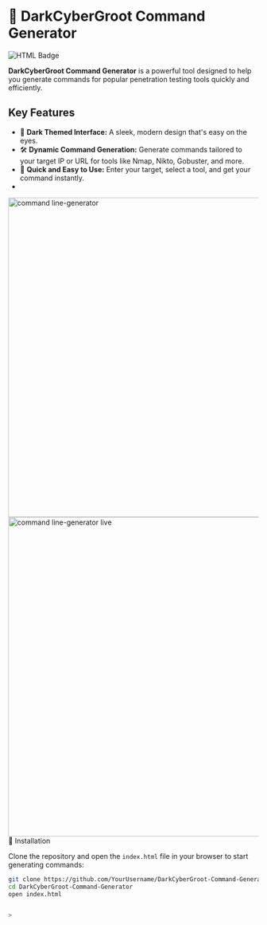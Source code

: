 # 🌟 DarkCyberGroot Command Generator
![HTML Badge](https://img.shields.io/badge/HTML-Command_Generator-green)

**DarkCyberGroot Command Generator** is a powerful tool designed to help you generate commands for popular penetration testing tools quickly and efficiently.

## Key Features

- 🎨 **Dark Themed Interface:** A sleek, modern design that's easy on the eyes.
- 🛠️ **Dynamic Command Generation:** Generate commands tailored to your target IP or URL for tools like Nmap, Nikto, Gobuster, and more.
- 🚀 **Quick and Easy to Use:** Enter your target, select a tool, and get your command instantly.
- 
<img width="641" alt="command line-generator" src="https://github.com/user-attachments/assets/2e83484f-b5f8-4e98-a450-cebbc3d6dcc1">
<img width="641" alt="command line-generator live" src="https://github.com/user-attachments/assets/6446ad2a-5df3-401d-ab7f-90d1ac566755"

## 🚀 Installation

Clone the repository and open the `index.html` file in your browser to start generating commands:

```bash
git clone https://github.com/YourUsername/DarkCyberGroot-Command-Generator.git
cd DarkCyberGroot-Command-Generator
open index.html


>
